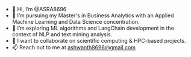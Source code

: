 - 👋 Hi, I’m @ASRA8696
- 👀 I’m pursuing my Master's in Business Analytics with an Applied Machine Learning and Data Science concentration.
- 🌱 I’m exploring ML algorithms and LangChain development in the context of NLP and text mining analysis.
- 💞️ I want to collaborate on scientific computing & HPC-based projects.
- 📫 Reach out to me at ashwanth8696@gmail.com

<!---
ASRA8696/ASRA8696 is a ✨ special ✨ repository because its `README.md` (this file) appears on your GitHub profile.
You can click the Preview link to take a look at your changes.
--->
